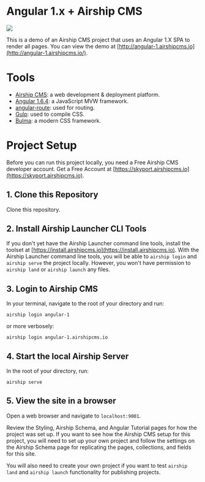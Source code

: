 # Angular 1.x + Airship CMS
<img src="https://cdn.rawgit.com/AirshipCMS/angular-1.airshipcms.io/86c6751d/assets/angular-airship-red.svg">

This is a demo of an Airship CMS project that uses an Angular 1.X SPA to render all pages.
You can view the demo at [http://angular-1.airshipcms.io](http://angular-1.airshipcms.io/).

# Tools
- [Airship CMS](https://airshipcms.io): a web development & deployment platform.
- [Angular 1.6.4](https://angularjs.org): a JavaScript MVW framework.
- [angular-route](https://www.npmjs.com/package/angular-route): used for routing.
- [Gulp](http://gulpjs.com/): used to compile CSS.
- [Bulma](http://bulma.io/): a modern CSS framework.

# Project Setup

Before you can run this project locally, you need a Free Airship CMS developer account. Get a Free Account at [https://skyport.airshipcms.io](https://skyport.airshipcms.io).

## 1. Clone this Repository
Clone this repository.

## 2. Install Airship Launcher CLI Tools
If you don't yet have the Airship Launcher command line tools, install the toolset at [https://install.airshipcms.io](https://install.airshipcms.io). 
With the Airship Launcher command line tools, you will be able to `airship login` and `airship serve` the project locally. However, you won't have permission to `airship land` or `airship launch` any files.

## 3. Login to Airship CMS
In your terminal, navigate to the root of your directory and run:
```
airship login angular-1
```
or more verbosely:
```
airship login angular-1.airshipcms.io
```

## 4. Start the local Airship Server
In the root of your directory, run:
```
airship serve
```

## 5. View the site in a browser
Open a web browser and navigate to `localhost:9001`.

Review the Styling, Airship Schema, and Angular Tutorial pages for how the project was set up. If you want to see how the Airship CMS setup for this project, you will need to set up your own project and follow the settings on the Airship Schema page for replicating the pages, collections, and fields for this site.

You will also need to create your own project if you want to test `airship land` and `airship launch` functionality for publishing projects.
